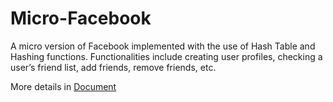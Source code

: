 # Micro-Facebook
A micro version of Facebook implemented with the use of Hash Table and Hashing functions. Functionalities include creating user profiles, checking a user’s friend list, add friends, remove friends, etc.

More details in [Document](https://github.com/tchu1997/Micro-Facebook/blob/master/PA4.docx)

